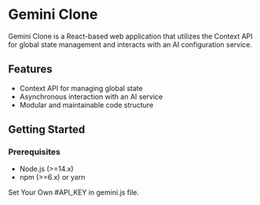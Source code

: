 # Gemini Clone

Gemini Clone is a React-based web application that utilizes the Context API for global state management and interacts with an AI configuration service.

## Features

- Context API for managing global state
- Asynchronous interaction with an AI service
- Modular and maintainable code structure

## Getting Started

### Prerequisites

- Node.js (>=14.x)
- npm (>=6.x) or yarn

Set Your Own  #API_KEY in gemini.js file.
